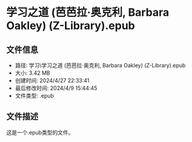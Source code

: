 ﻿# 学习之道 (芭芭拉·奥克利, Barbara Oakley) (Z-Library).epub

## 文件信息
- 路径: 学习\学习之道 (芭芭拉·奥克利, Barbara Oakley) (Z-Library).epub
- 大小: 3.42 MB
- 创建时间: 2024/4/27 22:33:41
- 最后修改时间: 2024/4/9 15:44:45
- 文件类型: .epub

## 文件描述
这是一个.epub类型的文件。

